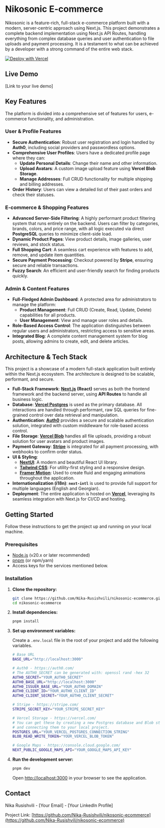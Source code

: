 
# Nikosonic E-commerce

Nikosonic is a feature-rich, full-stack e-commerce platform built with a modern, server-centric approach using Next.js. This project demonstrates a complete backend implementation using Next.js API Routes, handling everything from complex database queries and user authentication to file uploads and payment processing. It is a testament to what can be achieved by a developer with a strong command of the entire web stack.

[![Deploy with Vercel](https://vercel.com/button)](https://vercel.com/new/clone?repository-url=https%3A%2F%2Fgithub.com%2FNika-Rusishvili%2Fnikosonic-ecommerce)

## Live Demo

[Link to your live demo]

## Key Features

The platform is divided into a comprehensive set of features for users, e-commerce functionality, and administration.

### User & Profile Features
- **Secure Authentication**: Robust user registration and login handled by **Auth0**, including social providers and passwordless options.
- **Comprehensive User Profiles**: Users have a dedicated profile page where they can:
    - **Update Personal Details**: Change their name and other information.
    - **Upload Avatars**: A custom image upload feature using **Vercel Blob Storage**.
    - **Manage Addresses**: Full CRUD functionality for multiple shipping and billing addresses.
- **Order History**: Users can view a detailed list of their past orders and check their statuses.

### E-commerce & Shopping Features
- **Advanced Server-Side Filtering**: A highly performant product filtering system that runs entirely on the backend. Users can filter by categories, brands, colors, and price range, with all logic executed via direct **PostgreSQL** queries to minimize client-side load.
- **Dynamic Product Pages**: View product details, image galleries, user reviews, and stock status.
- **Full Shopping Cart**: A seamless cart experience with features to add, remove, and update item quantities.
- **Secure Payment Processing**: Checkout powered by **Stripe**, ensuring secure and reliable transactions.
- **Fuzzy Search**: An efficient and user-friendly search for finding products quickly.

### Admin & Content Features
- **Full-Fledged Admin Dashboard**: A protected area for administrators to manage the platform:
    - **Product Management**: Full CRUD (Create, Read, Update, Delete) capabilities for all products.
    - **User Management**: View and manage user roles and details.
- **Role-Based Access Control**: The application distinguishes between regular users and administrators, restricting access to sensitive areas.
- **Integrated Blog**: A complete content management system for blog posts, allowing admins to create, edit, and delete articles.

## Architecture & Tech Stack

This project is a showcase of a modern full-stack application built entirely within the Next.js ecosystem. The architecture is designed to be scalable, performant, and secure.

- **Full-Stack Framework**: **[Next.js](https://nextjs.org/) (React)** serves as both the frontend framework and the backend server, using **API Routes** to handle all business logic.
- **Database**: **[Vercel Postgres](https://vercel.com/storage/postgres)** is used as the primary database. All interactions are handled through performant, raw SQL queries for fine-grained control over data retrieval and manipulation.
- **Authentication**: **[Auth0](https://auth0.com/)** provides a secure and scalable authentication solution, integrated with custom middleware for role-based access control.
- **File Storage**: **[Vercel Blob](https://vercel.com/storage/blob)** handles all file uploads, providing a robust solution for user avatars and product images.
- **Payment Gateway**: **[Stripe](https://stripe.com/)** is integrated for all payment processing, with webhooks to confirm order status.
- **UI & Styling**:
    - **[NextUI](https://nextui.org/)**: A modern and beautiful React UI library.
    - **[Tailwind CSS](https://tailwindcss.com/)**: For utility-first styling and a responsive design.
    - **[Framer Motion](https://www.framer.com/motion/)**: Used to create fluid and engaging animations throughout the application.
- **Internationalization (i18n)**: **`next-intl`** is used to provide full support for multiple languages (English and Georgian).
- **Deployment**: The entire application is hosted on **[Vercel](https://vercel.com/)**, leveraging its seamless integration with Next.js for CI/CD and hosting.


## Getting Started

Follow these instructions to get the project up and running on your local machine.

### Prerequisites

- [Node.js](https://nodejs.org/) (v20.x or later recommended)
- [pnpm](https://pnpm.io/) (or npm/yarn)
- Access keys for the services mentioned below.

### Installation

1.  **Clone the repository:**
    ```bash
    git clone https://github.com/Nika-Rusishvili/nikosonic-ecommerce.git
    cd nikosonic-ecommerce
    ```

2.  **Install dependencies:**
    ```bash
    pnpm install
    ```

3.  **Set up environment variables:**

    Create a `.env.local` file in the root of your project and add the following variables.

    ```bash
    # Base URL
    BASE_URL="http://localhost:3000"

    # Auth0 - https://auth0.com/
    # The AUTH0_SECRET can be generated with: openssl rand -hex 32
    AUTH0_SECRET="YOUR_AUTH0_SECRET"
    AUTH0_BASE_URL="http://localhost:3000"
    AUTH0_ISSUER_BASE_URL="YOUR_AUTH0_DOMAIN"
    AUTH0_CLIENT_ID="YOUR_AUTH0_CLIENT_ID"
    AUTH0_CLIENT_SECRET="YOUR_AUTH0_CLIENT_SECRET"

    # Stripe - https://stripe.com/
    STRIPE_SECRET_KEY="YOUR_STRIPE_SECRET_KEY"

    # Vercel Storage - https://vercel.com/
    # You can get these by creating a new Postgres database and Blob store on Vercel
    # and connecting them to your local project.
    POSTGRES_URL="YOUR_VERCEL_POSTGRES_CONNECTION_STRING"
    BLOB_READ_WRITE_TOKEN="YOUR_VERCEL_BLOB_TOKEN"

    # Google Maps - https://console.cloud.google.com/
    NEXT_PUBLIC_GOOGLE_MAPS_API="YOUR_GOOGLE_MAPS_API_KEY"
    ```

4.  **Run the development server:**
    ```bash
    pnpm dev
    ```

    Open [http://localhost:3000](http://localhost:3000) in your browser to see the application.

## Contact

Nika Rusishvili - [Your Email] - [Your LinkedIn Profile]

Project Link: [https://github.com/Nika-Rusishvili/nikosonic-ecommerce](https://github.com/Nika-Rusishvili/nikosonic-ecommerce)
